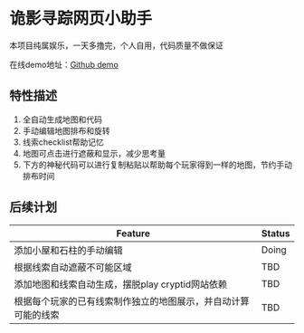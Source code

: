 # 诡影寻踪网页小助手

本项目纯属娱乐，一天多撸完，个人自用，代码质量不做保证

在线demo地址：[Github demo](https://blog.ygowill.net/assets/vue_proj/cryptid/index.html)

## 特性描述

1. 全自动生成地图和代码
2. 手动编辑地图排布和旋转
3. 线索checklist帮助记忆
4. 地图可点击进行遮蔽和显示，减少思考量
5. 下方的神秘代码可以进行复制粘贴以帮助每个玩家得到一样的地图，节约手动排布时间



## 后续计划

| Feature                                                      | Status |
| ------------------------------------------------------------ | ------ |
| 添加小屋和石柱的手动编辑                                     | Doing  |
| 根据线索自动遮蔽不可能区域                                   | TBD    |
| 添加地图和线索自动生成，摆脱play cryptid网站依赖             | TBD    |
| 根据每个玩家的已有线索制作独立的地图展示，并自动计算可能的线索 | TBD    |
